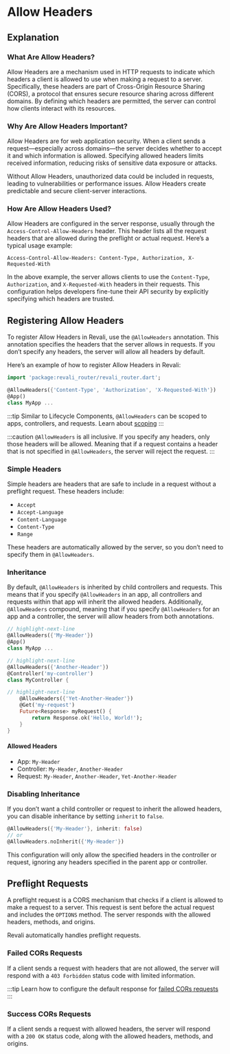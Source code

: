 # Allow Headers

## Explanation

### What Are Allow Headers?

Allow Headers are a mechanism used in HTTP requests to indicate which headers a client is allowed to use when making a request to a server. Specifically, these headers are part of Cross-Origin Resource Sharing (CORS), a protocol that ensures secure resource sharing across different domains. By defining which headers are permitted, the server can control how clients interact with its resources.

### Why Are Allow Headers Important?

Allow Headers are for web application security. When a client sends a request—especially across domains—the server decides whether to accept it and which information is allowed. Specifying allowed headers limits received information, reducing risks of sensitive data exposure or attacks.

Without Allow Headers, unauthorized data could be included in requests, leading to vulnerabilities or performance issues. Allow Headers create predictable and secure client-server interactions.

### How Are Allow Headers Used?

Allow Headers are configured in the server response, usually through the `Access-Control-Allow-Headers` header. This header lists all the request headers that are allowed during the preflight or actual request. Here’s a typical usage example:

```http
Access-Control-Allow-Headers: Content-Type, Authorization, X-Requested-With
```

In the above example, the server allows clients to use the `Content-Type`, `Authorization`, and `X-Requested-With` headers in their requests. This configuration helps developers fine-tune their API security by explicitly specifying which headers are trusted.

## Registering Allow Headers

To register Allow Headers in Revali, use the `@AllowHeaders` annotation. This annotation specifies the headers that the server allows in requests. If you don’t specify any headers, the server will allow all headers by default.

Here’s an example of how to register Allow Headers in Revali:

```dart
import 'package:revali_router/revali_router.dart';

@AllowHeaders({'Content-Type', 'Authorization', 'X-Requested-With'})
@App()
class MyApp ...
```

:::tip
Similar to Lifecycle Components, `@AllowHeaders` can be scoped to apps, controllers, and requests. Learn about [scoping]
:::

:::caution
`@AllowHeaders` is all inclusive. If you specify any headers, only those headers will be allowed. Meaning that if a request contains a header that is not specified in `@AllowHeaders`, the server will reject the request.
:::

### Simple Headers

Simple headers are headers that are safe to include in a request without a preflight request. These headers include:

- `Accept`
- `Accept-Language`
- `Content-Language`
- `Content-Type`
- `Range`

These headers are automatically allowed by the server, so you don’t need to specify them in `@AllowHeaders`.

### Inheritance

By default, `@AllowHeaders` is inherited by child controllers and requests. This means that if you specify `@AllowHeaders` in an app, all controllers and requests within that app will inherit the allowed headers. Additionally, `@AllowHeaders` compound, meaning that if you specify `@AllowHeaders` for an app and a controller, the server will allow headers from both annotations.

```dart title="routes/my_app.dart"
// highlight-next-line
@AllowHeaders({'My-Header'})
@App()
class MyApp ...
```

```dart title="routes/my_controller.dart"
// highlight-next-line
@AllowHeaders({'Another-Header'})
@Controller('my-controller')
class MyController {

// highlight-next-line
    @AllowHeaders({'Yet-Another-Header'})
    @Get('my-request')
    Future<Response> myRequest() {
        return Response.ok('Hello, World!');
    }
}
```

#### Allowed Headers

- App: `My-Header`
- Controller: `My-Header`, `Another-Header`
- Request: `My-Header`, `Another-Header`, `Yet-Another-Header`

### Disabling Inheritance

If you don’t want a child controller or request to inherit the allowed headers, you can disable inheritance by setting `inherit` to `false`.

```dart
@AllowHeaders({'My-Header'}, inherit: false)
// or
@AllowHeaders.noInherit({'My-Header'})
```

This configuration will only allow the specified headers in the controller or request, ignoring any headers specified in the parent app or controller.

## Preflight Requests

A preflight request is a CORS mechanism that checks if a client is allowed to make a request to a server. This request is sent before the actual request and includes the `OPTIONS` method. The server responds with the allowed headers, methods, and origins.

Revali automatically handles preflight requests.

### Failed CORs Requests

If a client sends a request with headers that are not allowed, the server will respond with a `403 Forbidden` status code with limited information.

:::tip
Learn how to configure the default response for [failed CORs requests][failed-cors-requests]
:::

### Success CORs Requests

If a client sends a request with allowed headers, the server will respond with a `200 OK` status code, along with the allowed headers, methods, and origins.

[scoping]: ../lifecycle-components/index.md#scoping
[failed-cors-requests]: ../../../revali/app-configuration/default-responses.md#failed-cors
